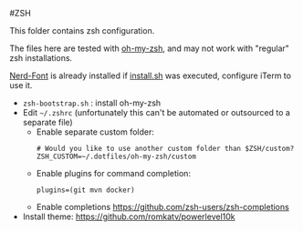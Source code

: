 #ZSH

This folder contains zsh configuration.

The files here are tested with [oh-my-zsh](http://ohmyz.sh/), and may not work with "regular" zsh installations.

[Nerd-Font](https://github.com/bhilburn/powerlevel9k/wiki/Install-Instructions#option-4-install-nerd-fonts) is already installed if [install.sh](../software/install.sh) was executed, configure iTerm to use it.

* `zsh-bootstrap.sh` : install oh-my-zsh
* Edit `~/.zshrc` (unfortunately this can't be automated or outsourced to a separate file) 
    * Enable separate custom folder:
        ```
        # Would you like to use another custom folder than $ZSH/custom?
        ZSH_CUSTOM=~/.dotfiles/oh-my-zsh/custom
        ```
    * Enable plugins for command completion:
        ```
        plugins=(git mvn docker)
        ```
    * Enable completions
        https://github.com/zsh-users/zsh-completions
* Install theme: https://github.com/romkatv/powerlevel10k
